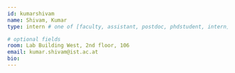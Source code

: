 ```yaml
---
id: kumarshivam
name: Shivam, Kumar
type: intern # one of [faculty, assistant, postdoc, phdstudent, intern]

# optional fields
room: Lab Building West, 2nd floor, 106
email: kumar.shivam@ist.ac.at
bio:
---
```

